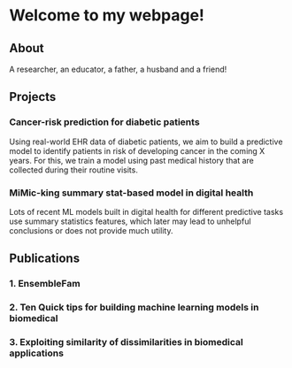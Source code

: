 
# Welcome to my webpage!

## About
A researcher, an educator, a father, a husband and a friend! 

## Projects
### Cancer-risk prediction for diabetic patients
Using real-world EHR data of diabetic patients, we aim to build a predictive model to identify patients in risk of developing cancer in the coming X years. For this, we train a model using past medical history that are collected during their routine visits.

### MiMic-king summary stat-based model in digital health
Lots of recent ML models built in digital health for different predictive tasks use summary statistics features, which later may lead to unhelpful conclusions or does not provide much utility.

## Publications
### 1. EnsembleFam
### 2. Ten Quick tips for building machine learning models in biomedical
### 3. Exploiting similarity of dissimilarities in biomedical applications
